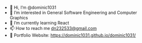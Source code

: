 - 👋 Hi, I’m @dominic1031
- 👀 I’m interested in General Software Engineering and Computer Graphics
- 🌱 I’m currently learning React
- 📫 How to reach me dn232533@gmail.com
- 📁 Portfolio Website: https://dominic1031.github.io/dominic1031/
<!---
dominic1031/dominic1031 is a ✨ special ✨ repository because its `README.md` (this file) appears on your GitHub profile.
You can click the Preview link to take a look at your changes.
--->
